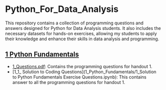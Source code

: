 # Python_For_Data_Analysis
This repository contains a collection of programming questions and answers designed for Python for Data Analysis students. It also includes the necessary datasets for hands-on exercises, allowing my students to apply their knowledge and enhance their skills in data analysis and programming.
## [1 Python Fundamentals](1_Python_Fundamentals)
- [1_Questions.pdf](1_Python_Fundamentals/1_Questions.pdf): Contains the programming questions for handout 1.
- [1_1_ Solution to Coding Questions](1_Python_Fundamentals/1_Solution to Python Fundamentals Exercise Questions.ipynb): This contains answer to all the programming questions for handout 1.
